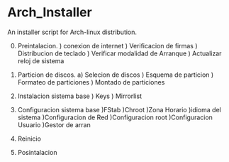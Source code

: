 # Arch_Installer
An installer script for  Arch-linux distribution.

0. Preintalacion.
  ) conexion de internet
  ) Verificacion de firmas
  ) Distribucion de teclado
  ) Verificar modalidad de Arranque 
  ) Actualizar reloj de sistema
  

1. Particion de discos.
  a) Selecion de discos
  ) Esquema de particion
  ) Formateo de particiones
  ) Montado de particiones
  
2. Instalacion sistema base
  ) Keys 
  ) Mirrorlist
  
3. Configuracion sistema base
  )FStab
  )Chroot
  )Zona Horario
  )idioma del sistema
  )Configuracion de Red
  )Configuracion root
  )Configuracion Usuario
  )Gestor de arran
 
 4. Reinicio
 
 5. Posintalacion
  
